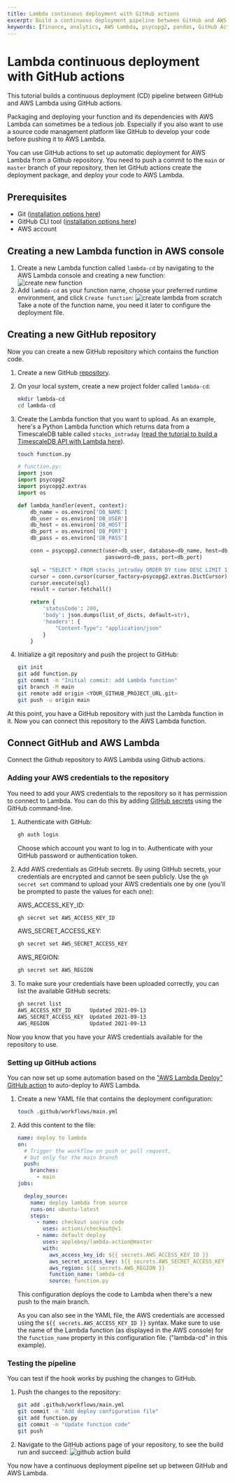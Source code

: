 ```yaml
---
title: Lambda continuous deployment with GitHub actions
excerpt: Build a continuous deployment pipeline between GitHub and AWS Lambda
keywords: [finance, analytics, AWS Lambda, psycopg2, pandas, GitHub Actions, pipeline]
---
```


# Lambda continuous deployment with GitHub actions

This tutorial builds a continuous deployment (CD) pipeline between GitHub and
AWS Lambda using GitHub actions.

Packaging and deploying your function and its dependencies with AWS Lambda can
sometimes be a tedious job. Especially if you also want to use a source code
management platform like GitHub to develop your code before pushing  it to AWS
Lambda.

You can use GitHub actions to set up automatic deployment for AWS Lambda from a
Github repository. You need to push a commit to the `main` or `master` branch of
your repository, then let GitHub actions create the deployment  package, and
deploy your code to AWS Lambda.

## Prerequisites

*   Git ([installation options here](https://git-scm.com/book/en/v2/Getting-Started-Installing-Git))
*   GitHub CLI tool ([installation options here](https://github.com/cli/cli#installation))
*   AWS account

<Procedure>

## Creating a new Lambda function in AWS console

1.  Create a new Lambda function called `lambda-cd` by navigating to the AWS Lambda console and creating a new function:
    ![create new function](https://assets.timescale.com/docs/images/tutorials/aws-lambda-tutorial/create_new_function.png)
1.  Add `lambda-cd` as your function name, choose your preferred runtime environment, and click `Create function`:
    ![create lambda from scratch](https://assets.timescale.com/docs/images/tutorials/aws-lambda-tutorial/from_scratch.png)
    Take a note of the function name, you need it later to configure the deployment file.

</Procedure>

<Procedure>

## Creating a new GitHub repository

Now you can create a new GitHub repository which contains the function code.

1.  Create a new GitHub [repository](https://github.com/new).
1.  On your local system, create a new project folder called `lambda-cd`:

    ```bash
    mkdir lambda-cd
    cd lambda-cd
    ```

1.  Create the Lambda function that you want to upload.
    As an example, here's a Python Lambda function which returns data from a TimescaleDB table called `stocks_intraday`
    ([read the tutorial to build a TimescaleDB API with Lambda here][create-data-api]).

    ```bash
    touch function.py
    ```

    ```python
    # function.py:
    import json
    import psycopg2
    import psycopg2.extras
    import os

    def lambda_handler(event, context):
        db_name = os.environ['DB_NAME']
        db_user = os.environ['DB_USER']
        db_host = os.environ['DB_HOST']
        db_port = os.environ['DB_PORT']
        db_pass = os.environ['DB_PASS']

        conn = psycopg2.connect(user=db_user, database=db_name, host=db_host,
                                password=db_pass, port=db_port)

        sql = "SELECT * FROM stocks_intraday ORDER BY time DESC LIMIT 10"
        cursor = conn.cursor(cursor_factory=psycopg2.extras.DictCursor)
        cursor.execute(sql)
        result = cursor.fetchall()

        return {
            'statusCode': 200,
            'body': json.dumps(list_of_dicts, default=str),
            'headers': {
                "Content-Type": "application/json"
            }
        }
    ```

1.  Initialize a git repository and push the project to GitHub:

    ```bash
    git init
    git add function.py
    git commit -m "Initial commit: add Lambda function"
    git branch -M main
    git remote add origin <YOUR_GITHUB_PROJECT_URL.git>
    git push -u origin main
    ```

</Procedure>

At this point, you have a GitHub repository with just the Lambda function in it. Now you can connect this repository
to the AWS Lambda function.

## Connect GitHub and AWS Lambda

Connect the Github repository to AWS Lambda using Github actions.

<Procedure>

### Adding your AWS credentials to the repository

You need to add your AWS credentials to the repository so it has permission to connect to Lambda.
You can do this by adding [GitHub secrets][github-secrets] using the GitHub command-line.

1.  Authenticate with GitHub:

    ```bash
    gh auth login
    ```

    Choose which account you want to log in to. Authenticate with your GitHub
    password or authentication token.
1.  Add AWS credentials as GitHub secrets.
    By using GitHub secrets, your credentials are encrypted and cannot be seen
    publicly. Use the `gh secret set` command to upload your AWS credentials one by one
    (you'll be prompted to paste the values for each one):

    AWS_ACCESS_KEY_ID:

    ```bash
    gh secret set AWS_ACCESS_KEY_ID
    ```

    AWS_SECRET_ACCESS_KEY:

    ```bash
    gh secret set AWS_SECRET_ACCESS_KEY
    ```

    AWS_REGION:

    ```bash
    gh secret set AWS_REGION
    ```

1.  To make sure your credentials have been uploaded correctly, you can list the available GitHub secrets:

    ```bash
    gh secret list
    AWS_ACCESS_KEY_ID      Updated 2021-09-13
    AWS_SECRET_ACCESS_KEY  Updated 2021-09-13
    AWS_REGION             Updated 2021-09-13
    ```

</Procedure>

Now you know that you have your AWS credentials available for the repository to use.

<Procedure>

### Setting up GitHub actions

You can now set up some automation based on the ["AWS Lambda Deploy" GitHub action](https://github.com/marketplace/actions/aws-lambda-deploy)
to auto-deploy to AWS Lambda.

1.  Create a new YAML file that contains the deployment configuration:

    ```bash
    touch .github/workflows/main.yml
    ```

1.  Add this content to the file:

    ```yml
    name: deploy to lambda
    on:
      # Trigger the workflow on push or pull request,
      # but only for the main branch
      push:
        branches:
          - main
    jobs:

      deploy_source:
        name: deploy lambda from source
        runs-on: ubuntu-latest
        steps:
          - name: checkout source code
            uses: actions/checkout@v1
          - name: default deploy
            uses: appleboy/lambda-action@master
            with:
              aws_access_key_id: ${{ secrets.AWS_ACCESS_KEY_ID }}
              aws_secret_access_key: ${{ secrets.AWS_SECRET_ACCESS_KEY }}
              aws_region: ${{ secrets.AWS_REGION }}
              function_name: lambda-cd
              source: function.py
    ```

    This configuration deploys the code to Lambda when there's a new push to the main branch.

    As you can also see in the YAML file, the AWS credentials are accessed using the `${{ secrets.AWS_ACCESS_KEY_ID }}`
    syntax.
    Make sure to use the name of the Lambda function (as displayed in the AWS console) for the `function_name`
    property in this configuration file. ("lambda-cd" in this example).

</Procedure>

<Procedure>

### Testing the pipeline

You can test if the hook works by pushing the changes to GitHub.

1.  Push the changes to the repository:

    ```bash
    git add .github/workflows/main.yml
    git commit -m "Add deploy configuration file"
    git add function.py
    git commit -m "Update function code"
    git push
    ```

1.  Navigate to the GitHub actions page of your repository, to see the build run and succeed:
    ![github action build](https://assets.timescale.com/docs/images/tutorials/aws-lambda-tutorial/github_action_lambda.png)

</Procedure>

You now have a continuous deployment pipeline set up between GitHub and AWS Lambda.

[create-data-api]: /timescaledb/:currentVersion:/tutorials/aws-lambda/create-data-api/
[github-secrets]: https://docs.github.com/en/actions/reference/encrypted-secrets
